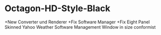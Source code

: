 # Octagon-HD-Style-Black
+New Converter und Renderer
+Fix Software Manager
+Fix Eight Panel
Skinned Yahoo Weather
Software Management Window in size conformist
